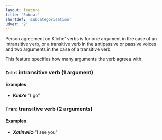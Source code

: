 ```yaml
---
layout: feature
title: 'Subcat'
shortdef: 'subcategorisation'
udver: '2'
---
```


Person agreement on Kʼicheʼ verbs is for one argument in the case of an intransitive verb,
or a transitive verb in the antipassive or passive voices and two arguments in the case of 
a transitive verb.

This feature specifies how many arguments the verb agrees with.

### <a name="Intr">`Intr`</a>: intransitive verb (1 argument)

#### Examples

* _<b>Kinbʼe</b>_ "I go"

### <a name="Tran">`Tran`</a>: transitive verb (2 arguments)

#### Examples

* _<b>Xatinwilo</b>_ "I see you"
<!-- Interlanguage links updated So kvě 14 19:02:40 CEST 2022 -->
